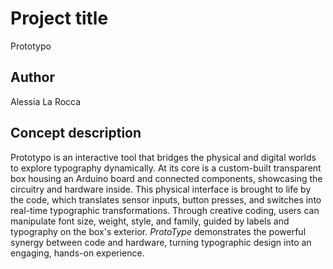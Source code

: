 # Project title
Prototypo

## Author
Alessia La Rocca

## Concept description
Prototypo is an interactive tool that bridges the physical and digital worlds to explore typography dynamically. At its core is a custom-built transparent box housing an Arduino board and connected components, showcasing the circuitry and hardware inside. This physical interface is brought to life by the code, which translates sensor inputs, button presses, and switches into real-time typographic transformations. Through creative coding, users can manipulate font size, weight, style, and family, guided by labels and typography on the box's exterior. *ProtoType* demonstrates the powerful synergy between code and hardware, turning typographic design into an engaging, hands-on experience.